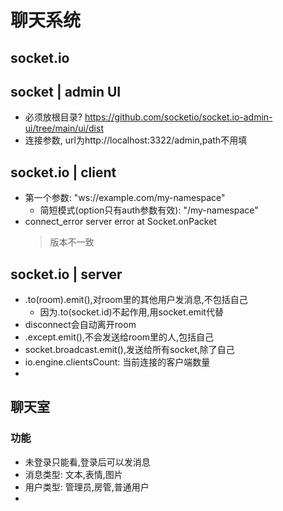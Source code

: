 # 聊天系统

## socket.io

## socket | admin UI
- 必须放根目录? https://github.com/socketio/socket.io-admin-ui/tree/main/ui/dist
- 连接参数, url为http://localhost:3322/admin,path不用填

## socket.io | client
- 第一个参数: "ws://example.com/my-namespace"
  - 简短模式(option只有auth参数有效): "/my-namespace"
- connect_error  server error at Socket.onPacket
  > 版本不一致
## socket.io | server
- .to(room).emit(),对room里的其他用户发消息,不包括自己
  - 因为.to(socket.id)不起作用,用socket.emit代替
- disconnect会自动离开room
- .except.emit(),不会发送给room里的人,包括自己
- socket.broadcast.emit(),发送给所有socket,除了自己
- io.engine.clientsCount: 当前连接的客户端数量
- 

## 聊天室
### 功能
- 未登录只能看,登录后可以发消息
- 消息类型: 文本,表情,图片
- 用户类型: 管理员,房管,普通用户
- 